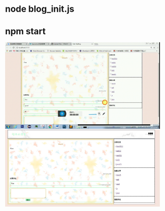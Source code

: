 # node blog_init.js
# npm start
<img src="AngularJS-node.js-mongodb-webpack.gif" />
<img src="blog.JPG" />
